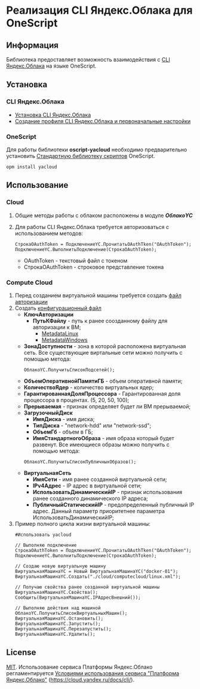 # Реализация CLI Яндекс.Облака для OneScript

## Информация
Библиотека предоставляет возможность взаимодействия с [CLI Яндекс.Облака](https://cloud.yandex.ru/docs/cli/) на языке OneScript.

## Установка

### CLI Яндекс.Облака

- [Установка CLI Яндекс.Облака](https://cloud.yandex.ru/docs/cli/quickstart#install)
- [Создание профиля CLI Яндекс.Облака и первоначальные настройки](https://cloud.yandex.ru/docs/cli/quickstart#initialize)

### OneScript

Для работы библиотеки **oscript-yacloud** необходимо предварительно установить [Стандартную библиотеку скриптов](http://oscript.io/library) OneScript.

```
opm install yacloud
```

## Использование

### Cloud

1. Общие методы работы с облаком расположены в модуле ***ОблакоYC***
2. Для работы CLI Яндекс.Облака требуется авторизоваться с использованием методов:

    ```
    СтрокаOAuthToken = ПодключениеYC.ПрочитатьOAuthTken("OAuthToken");
    ПодключениеYC.ВыполнитьПодключение(СтрокаOAuthToken);
    ```
    - OAuthToken - текстовый файл с токеном
    - СтрокаOAuthToken - строковое представление токена

### Compute Cloud

1. Перед созданием виртуальной машины требуется создать [файл авторизации](/template/cloud/сomputeсloud/authorization)
2. Создать [конфигурационный файл](/template/cloud/сomputeсloud)
   - **КлючАвторизации**
     - **ПутьКФайлу** - путь к ранее соозданному файлу для авторизации к ВМ;
       - [MetadataLinux](/template/cloud/сomputeсloud/authorization/MetadataLinux.yaml)
       - [MetadataWindows](/template/cloud/сomputeсloud/authorization/MetadataWindows.yaml)
    - **ЗонаДоступности** - зона в которой расположена виртуальная сеть. Все существующие виртальные сети можно получить с помощью метода:
        ```
        ОблакоYC.ПолучитьСписокПодсетей();
        ```
   - **ОбъемОперативнойПамятиГБ** - объем оперативной памяти;
   - **КоличествоЯдер** - количество виртуальных ядер;
   - **ГарантированнаяДоляПроцессора** - Гарантированная доля процессора в процентах. (5, 20, 50, 100);
   - **Прерываемая** - признак определяет будет ли ВМ прерываемой;
   - **ЗагрузочныйДиск**
     - **ИмяДиска** - имя диска;
     - **ТипДиска** - "network-hdd" или "network-ssd";
     - **ОбъемГб** - объем в ГБ;
     - **ИмяСтандартногоОбраза** - имя образа который будет развенут. Все имеющиеся образы можно получить с помощью метода:
      ```
      ОблакоYC.ПолучитьСписокПубличныхОбразов();
      ```
   - **ВиртуальнаяСеть**
     - **ИмяСети** - имя ранее созданной виртуальной сети; 
     - **IPv4Адрес** - IP адрес в виртуальной сети;
     - **ИспользоватьДинамическийIP** - признак использования ранее созданного динамического IP адреса;
     - **ПубличныйСтатическийIP** - предопределенный публичный IP адрес. Данный параметр приоритетнее параметра ИспользоватьДинамическийIP;
3. Пример полного цикла жизни виртуальной машины:
    ```
    #Использовать yacloud

    // Выполняю подключение
    СтрокаOAuthToken = ПодключениеYC.ПрочитатьOAuthTken("OAuthToken");
    ПодключениеYC.ВыполнитьПодключение(СтрокаOAuthToken);

    // Создаю новую виртуальную машину
    ВиртуальнаяМашинаYC = Новый ВиртуальнаяМашинаYC("docker-01");
    ВиртуальнаяМашинаYC.Создать("./cloud/сomputeсloud/linux.xml");

    // Получаю свойства ранее созданной виртуальной машины
    ВиртуальнаяМашинаYC.Свойства();
    Сообщить(ВиртуальнаяМашинаYC.IPАдресВнешний());

    // Выполняю действия над машиной
    ОблакоYC.ПолучитьСписокВиртуальныхМашин();
    ВиртуальнаяМашинаYC.Остановить();
    ВиртуальнаяМашинаYC.Запустить();
    ВиртуальнаяМашинаYC.Перезапустить();
    ВиртуальнаяМашинаYC.Удалить();
    ```

## License
[MIT](https://choosealicense.com/licenses/mit/).
Использование сервиса Платформы Яндекс.Облако регламентируется [Условиями использования сервиса "Платформа Яндекс.Облако"](https://yandex.ru/legal/cloud_termsofuse/) (https://cloud.yandex.ru/docs/cli/).
